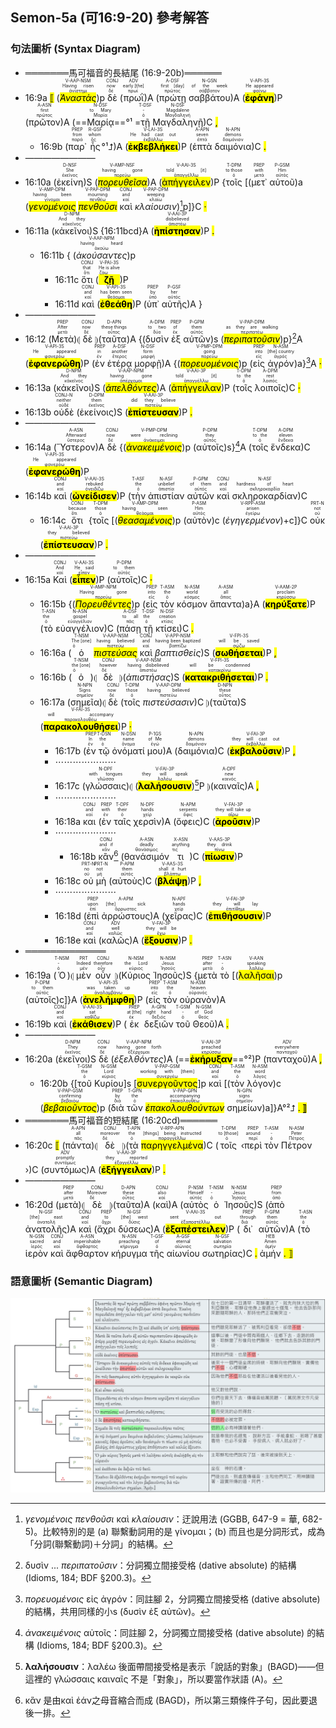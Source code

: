 ## Semon-5a (可16:9-20) 參考解答

### 句法圖析 (Syntax Diagram)

- ═══════馬可福音的長結尾 (16:9-20b)══════
- 16:9a <mark class='punctuation'>⟦</mark> (<RUBY><ruby><ruby><mark class='ptc'><em>Ἀναστὰς</em></mark><rt>ἀνίστημι</rt></ruby><rt>Having risen</rt></ruby><rt>V-AAP-NSM</rt></RUBY>)p <RUBY><ruby><ruby>δὲ<rt>δέ</rt></ruby><rt>now</rt></ruby><rt>CONJ</rt></RUBY> (<RUBY><ruby><ruby>πρωῒ<rt>πρωΐ</rt></ruby><rt>early [the]</rt></ruby><rt>ADV</rt></RUBY>)A (<RUBY><ruby><ruby>πρώτῃ<rt>πρῶτος</rt></ruby><rt>first [day]</rt></ruby><rt>A-DSF</rt></RUBY> <RUBY><ruby><ruby>σαββάτου<rt>σάββατον</rt></ruby><rt>of the week</rt></ruby><rt>N-GSN</rt></RUBY>)A (<RUBY><ruby><ruby><mark class='verb'><strong>ἐφάνη</mark></strong><rt>φαίνω</rt></ruby><rt>He appeared</rt></ruby><rt>V-API-3S</rt></RUBY>)P (<RUBY><ruby><ruby>πρῶτον<rt>πρῶτος</rt></ruby><rt>first</rt></ruby><rt>A-ASN</rt></RUBY>)A (==<RUBY><ruby><ruby>Μαρίᾳ<rt>Μαρία</rt></ruby><rt>to Mary</rt></ruby><rt>N-DSF</rt></RUBY>==°¹ =<RUBY><ruby><ruby>τῇ<rt>ὁ</rt></ruby><rt>-</rt></ruby><rt>T-DSF</rt></RUBY> <RUBY><ruby><ruby>Μαγδαληνῇ<rt>Μαγδαληνή</rt></ruby><rt>Magdalene</rt></ruby><rt>N-DSF</rt></RUBY>)C <mark class='punctuation'>,</mark> 
	- 16:9b (<RUBY><ruby><ruby>παρ᾽<rt>παρά</rt></ruby><rt>from</rt></ruby><rt>PREP</rt></RUBY> <RUBY><ruby><ruby>ἧς<rt>ὅς</rt></ruby><rt>whom</rt></ruby><rt>R-GSF</rt></RUBY>°¹⮥)A (<RUBY><ruby><ruby><mark class='verb'><strong>ἐκβεβλήκει</mark></strong><rt>ἐκβάλλω</rt></ruby><rt>He had cast out</rt></ruby><rt>V-LAI-3S</rt></RUBY>)P (<RUBY><ruby><ruby>ἑπτὰ<rt>ἑπτά</rt></ruby><rt>seven</rt></ruby><rt>A-APN</rt></RUBY> <RUBY><ruby><ruby>δαιμόνια<rt>δαιμόνιον</rt></ruby><rt>demons</rt></ruby><rt>N-APN</rt></RUBY>)C <mark class='punctuation'>.</mark> 
- ————————
- 16:10a (<RUBY><ruby><ruby>ἐκείνη<rt>ἐκεῖνος</rt></ruby><rt>She</rt></ruby><rt>D-NSF</rt></RUBY>)S (<RUBY><ruby><ruby><mark class='ptc'><em>πορευθεῖσα</em></mark><rt>πορεύω</rt></ruby><rt>having gone</rt></ruby><rt>V-AMP-NSF</rt></RUBY>)A (<RUBY><ruby><ruby><mark class='verb'>ἀπήγγειλεν</mark><rt>ἀπαγγέλλω</rt></ruby><rt>told [it]</rt></ruby><rt>V-AAI-3S</rt></RUBY>)P {<RUBY><ruby><ruby>τοῖς<rt>ὁ</rt></ruby><rt>to those</rt></ruby><rt>T-DPM</rt></RUBY> [(<RUBY><ruby><ruby>μετ᾽<rt>μετά</rt></ruby><rt>with</rt></ruby><rt>PREP</rt></RUBY> <RUBY><ruby><ruby>αὐτοῦ<rt>αὐτός</rt></ruby><rt>Him</rt></ruby><rt>P-GSM</rt></RUBY>)a (<RUBY><ruby><ruby><mark class='ptc'><em>γενομένοις</em></mark><rt>γίνομαι</rt></ruby><rt>having been</rt></ruby><rt>V-AMP-DPM</rt></RUBY> <RUBY><ruby><ruby><mark class='ptc'><em>πενθοῦσι</em></mark><rt>πενθέω</rt></ruby><rt>mourning</rt></ruby><rt>V-PAP-DPM</rt></RUBY> <RUBY><ruby><ruby>καὶ<rt>καί</rt></ruby><rt>and</rt></ruby><rt>CONJ</rt></RUBY> <RUBY><ruby><ruby><em><em>κλαίουσιν</em></em><rt>κλαίω</rt></ruby><rt>weeping</rt></ruby><rt>V-PAP-DPM</rt></RUBY>)[^1]p]}C <mark class='punctuation'>·</mark> 
- 16:11a (<RUBY><ruby><ruby>κἀκεῖνοι<rt>κἀκεῖνος</rt></ruby><rt>And they</rt></ruby><rt>D-NPM</rt></RUBY>)S {16:11bcd}A (<RUBY><ruby><ruby><mark class='verb'><strong>ἠπίστησαν</mark></strong><rt>ἀπιστέω</rt></ruby><rt>disbelieved</rt></ruby><rt>V-AAI-3P</rt></RUBY>)P <mark class='punctuation'>.</mark>
	- 16:11b { (<RUBY><ruby><ruby><em><em>ἀκούσαντες</em></em><rt>ἀκούω</rt></ruby><rt>having heard</rt></ruby><rt>V-AAP-NPM</rt></RUBY>)p
		- 16:11c <RUBY><ruby><ruby>ὅτι<rt>ὅτι</rt></ruby><rt>that</rt></ruby><rt>CONJ</rt></RUBY> (<RUBY><ruby><ruby><mark class='verb'><strong>ζῇ</mark></strong><rt>ζάω</rt></ruby><rt>He is alive</rt></ruby><rt>V-PAI-3S</rt></RUBY>)P
		- 16:11d <RUBY><ruby><ruby>καὶ<rt>καί</rt></ruby><rt>and</rt></ruby><rt>CONJ</rt></RUBY> (<RUBY><ruby><ruby><mark class='verb'><strong>ἐθεάθη</mark></strong><rt>θεάομαι</rt></ruby><rt>has been seen</rt></ruby><rt>V-API-3S</rt></RUBY>)P (<RUBY><ruby><ruby>ὑπ᾽<rt>ὑπό</rt></ruby><rt>by</rt></ruby><rt>PREP</rt></RUBY> <RUBY><ruby><ruby>αὐτῆς<rt>αὐτός</rt></ruby><rt>her</rt></ruby><rt>P-GSF</rt></RUBY>)A }
- ————————
- 16:12 (<RUBY><ruby><ruby>Μετὰ<rt>μετά</rt></ruby><rt>After</rt></ruby><rt>PREP</rt></RUBY>)⦇ <RUBY><ruby><ruby>δὲ<rt>δέ</rt></ruby><rt>now</rt></ruby><rt>CONJ</rt></RUBY> ⦈(<RUBY><ruby><ruby>ταῦτα<rt>οὗτος</rt></ruby><rt>these things</rt></ruby><rt>D-APN</rt></RUBY>)A {(<RUBY><ruby><ruby>δυσὶν<rt>δύο</rt></ruby><rt>to two</rt></ruby><rt>A-DPM</rt></RUBY> <RUBY><ruby><ruby>ἐξ<rt>ἐκ</rt></ruby><rt>of</rt></ruby><rt>PREP</rt></RUBY> <RUBY><ruby><ruby>αὐτῶν<rt>αὐτός</rt></ruby><rt>them</rt></ruby><rt>P-GPM</rt></RUBY>)s (<RUBY><ruby><ruby><mark class='ptc'><em>περιπατοῦσιν</em></mark><rt>περιπατέω</rt></ruby><rt>as they are walking</rt></ruby><rt>V-PAP-DPM</rt></RUBY>)p}[^2]A (<RUBY><ruby><ruby><mark class='verb'><strong>ἐφανερώθη</mark></strong><rt>φανερόω</rt></ruby><rt>He appeared</rt></ruby><rt>V-API-3S</rt></RUBY>)P (<RUBY><ruby><ruby>ἐν<rt>ἐν</rt></ruby><rt>in</rt></ruby><rt>PREP</rt></RUBY> <RUBY><ruby><ruby>ἑτέρᾳ<rt>ἕτερος</rt></ruby><rt>another</rt></ruby><rt>A-DSF</rt></RUBY> <RUBY><ruby><ruby>μορφῇ<rt>μορφή</rt></ruby><rt>form</rt></ruby><rt>N-DSF</rt></RUBY>)A {(<RUBY><ruby><ruby><mark class='ptc'><em>πορευομένοις</em></mark><rt>πορεύω</rt></ruby><rt>going</rt></ruby><rt>V-PMP-DPM</rt></RUBY>)p (<RUBY><ruby><ruby>εἰς<rt>εἰς</rt></ruby><rt>into</rt></ruby><rt>PREP</rt></RUBY> <RUBY><ruby><ruby>ἀγρόν<rt>ἀγρός</rt></ruby><rt>[the] country</rt></ruby><rt>N-ASM</rt></RUBY>)a}[^3]A <mark class='punctuation'>·</mark> 
- 16:13a (<RUBY><ruby><ruby>κἀκεῖνοι<rt>κἀκεῖνος</rt></ruby><rt>And they</rt></ruby><rt>D-NPM</rt></RUBY>)S (<RUBY><ruby><ruby><mark class='ptc'><em>ἀπελθόντες</em></mark><rt>ἀπέρχομαι</rt></ruby><rt>having gone</rt></ruby><rt>V-AAP-NPM</rt></RUBY>)A (<RUBY><ruby><ruby><mark class='verb'>ἀπήγγειλαν</mark><rt>ἀπαγγέλλω</rt></ruby><rt>told [it]</rt></ruby><rt>V-AAI-3P</rt></RUBY>)P (<RUBY><ruby><ruby>τοῖς<rt>ὁ</rt></ruby><rt>to the</rt></ruby><rt>T-DPM</rt></RUBY> <RUBY><ruby><ruby>λοιποῖς<rt>λοιπός</rt></ruby><rt>rest</rt></ruby><rt>A-DPM</rt></RUBY>)C <mark class='punctuation'>·</mark> 
- 16:13b <RUBY><ruby><ruby>οὐδὲ<rt>οὐδέ</rt></ruby><rt>neither</rt></ruby><rt>CONJ-N</rt></RUBY> (<RUBY><ruby><ruby>ἐκείνοις<rt>ἐκεῖνος</rt></ruby><rt>them</rt></ruby><rt>D-DPM</rt></RUBY>)S (<RUBY><ruby><ruby><mark class='verb'><strong>ἐπίστευσαν</mark></strong><rt>πιστεύω</rt></ruby><rt>did they believe</rt></ruby><rt>V-AAI-3P</rt></RUBY>)P <mark class='punctuation'>.</mark>
- ————————
- 16:14a (<RUBY><ruby><ruby>Ὕστερον<rt>ὕστερος</rt></ruby><rt>Afterward</rt></ruby><rt>A-ASN</rt></RUBY>)A <RUBY><ruby><ruby>δὲ<rt>δέ</rt></ruby><rt>now</rt></ruby><rt>CONJ</rt></RUBY> {(<RUBY><ruby><ruby><mark class='ptc'><em>ἀνακειμένοις</em></mark><rt>ἀνάκειμαι</rt></ruby><rt>were reclining</rt></ruby><rt>V-PMP-DPM</rt></RUBY>)p (<RUBY><ruby><ruby>αὐτοῖς<rt>αὐτός</rt></ruby><rt>they</rt></ruby><rt>P-DPM</rt></RUBY>)s}[^4]A (<RUBY><ruby><ruby>τοῖς<rt>ὁ</rt></ruby><rt>to the</rt></ruby><rt>T-DPM</rt></RUBY> <RUBY><ruby><ruby>ἕνδεκα<rt>ἕνδεκα</rt></ruby><rt>eleven</rt></ruby><rt>A-DPM</rt></RUBY>)C (<RUBY><ruby><ruby><mark class='verb'><strong>ἐφανερώθη</mark></strong><rt>φανερόω</rt></ruby><rt>He appeared</rt></ruby><rt>V-API-3S</rt></RUBY>)P
- 16:14b <RUBY><ruby><ruby>καὶ<rt>καί</rt></ruby><rt>and</rt></ruby><rt>CONJ</rt></RUBY> (<RUBY><ruby><ruby><mark class='verb'><strong>ὠνείδισεν</mark></strong><rt>ὀνειδίζω</rt></ruby><rt>rebuked</rt></ruby><rt>V-AAI-3S</rt></RUBY>)P (<RUBY><ruby><ruby>τὴν<rt>ὁ</rt></ruby><rt>the</rt></ruby><rt>T-ASF</rt></RUBY> <RUBY><ruby><ruby>ἀπιστίαν<rt>ἀπιστία</rt></ruby><rt>unbelief</rt></ruby><rt>N-ASF</rt></RUBY> <RUBY><ruby><ruby>αὐτῶν<rt>αὐτός</rt></ruby><rt>of them</rt></ruby><rt>P-GPM</rt></RUBY> <RUBY><ruby><ruby>καὶ<rt>καί</rt></ruby><rt>and</rt></ruby><rt>CONJ</rt></RUBY> <RUBY><ruby><ruby>σκληροκαρδίαν<rt>σκληροκαρδία</rt></ruby><rt>hardness of heart</rt></ruby><rt>N-ASF</rt></RUBY>)C
	- 16:14c <RUBY><ruby><ruby>ὅτι<rt>ὅτι</rt></ruby><rt>because</rt></ruby><rt>CONJ</rt></RUBY> {<RUBY><ruby><ruby>τοῖς<rt>ὁ</rt></ruby><rt>those</rt></ruby><rt>T-DPM</rt></RUBY> [(<RUBY><ruby><ruby><mark class='ptc'><em>θεασαμένοις</em></mark><rt>θεάομαι</rt></ruby><rt>having seen</rt></ruby><rt>V-AMP-DPM</rt></RUBY>)p (<RUBY><ruby><ruby>αὐτὸν<rt>αὐτός</rt></ruby><rt>Him</rt></ruby><rt>P-ASM</rt></RUBY>)c (<RUBY><ruby><ruby><em><em>ἐγηγερμένον</em></em><rt>ἐγείρω</rt></ruby><rt>arisen</rt></ruby><rt>V-RPP-ASM</rt></RUBY>)+c]}C <RUBY><ruby><ruby>οὐκ<rt>οὐ</rt></ruby><rt>not</rt></ruby><rt>PRT-N</rt></RUBY> (<RUBY><ruby><ruby><mark class='verb'><strong>ἐπίστευσαν</mark></strong><rt>πιστεύω</rt></ruby><rt>they believed</rt></ruby><rt>V-AAI-3P</rt></RUBY>)P <mark class='punctuation'>.</mark> 
- ————————
- 16:15a <RUBY><ruby><ruby>Καὶ<rt>καί</rt></ruby><rt>And</rt></ruby><rt>CONJ</rt></RUBY> (<RUBY><ruby><ruby><mark class='verb'><strong>εἶπεν</mark></strong><rt>εἶπον</rt></ruby><rt>He said</rt></ruby><rt>V-AAI-3S</rt></RUBY>)P (<RUBY><ruby><ruby>αὐτοῖς<rt>αὐτός</rt></ruby><rt>to them</rt></ruby><rt>P-DPM</rt></RUBY>)C <mark class='punctuation'>·</mark> 
	- 16:15b {(<RUBY><ruby><ruby><mark class='ptc'><em>Πορευθέντες</em></mark><rt>πορεύω</rt></ruby><rt>Having gone</rt></ruby><rt>V-AMP-NPM</rt></RUBY>)p (<RUBY><ruby><ruby>εἰς<rt>εἰς</rt></ruby><rt>into</rt></ruby><rt>PREP</rt></RUBY> <RUBY><ruby><ruby>τὸν<rt>ὁ</rt></ruby><rt>the</rt></ruby><rt>T-ASM</rt></RUBY> <RUBY><ruby><ruby>κόσμον<rt>κόσμος</rt></ruby><rt>world</rt></ruby><rt>N-ASM</rt></RUBY> <RUBY><ruby><ruby>ἅπαντα<rt>ἅπας</rt></ruby><rt>all</rt></ruby><rt>A-ASM</rt></RUBY>)a}A (<RUBY><ruby><ruby><mark class='verb'><strong>κηρύξατε</mark></strong><rt>κηρύσσω</rt></ruby><rt>proclaim</rt></ruby><rt>V-AAM-2P</rt></RUBY>)P (<RUBY><ruby><ruby>τὸ<rt>ὁ</rt></ruby><rt>the</rt></ruby><rt>T-ASN</rt></RUBY> <RUBY><ruby><ruby>εὐαγγέλιον<rt>εὐαγγέλιον</rt></ruby><rt>gospel</rt></ruby><rt>N-ASN</rt></RUBY>)C (<RUBY><ruby><ruby>πάσῃ<rt>πᾶς</rt></ruby><rt>to all</rt></ruby><rt>A-DSF</rt></RUBY> <RUBY><ruby><ruby>τῇ<rt>ὁ</rt></ruby><rt>the</rt></ruby><rt>T-DSF</rt></RUBY> <RUBY><ruby><ruby>κτίσει<rt>κτίσις</rt></ruby><rt>creation</rt></ruby><rt>N-DSF</rt></RUBY>)C <mark class='punctuation'>.</mark> 
	- 16:16a (<RUBY><ruby><ruby>ὁ<rt>ὁ</rt></ruby><rt>The [one]</rt></ruby><rt>T-NSM</rt></RUBY> <RUBY><ruby><ruby><mark class='ptc'><em>πιστεύσας</em></mark><rt>πιστεύω</rt></ruby><rt>having believed</rt></ruby><rt>V-AAP-NSM</rt></RUBY> <RUBY><ruby><ruby>καὶ<rt>καί</rt></ruby><rt>and</rt></ruby><rt>CONJ</rt></RUBY> <RUBY><ruby><ruby><em><em>βαπτισθεὶς</em></em><rt>βαπτίζω</rt></ruby><rt>having been baptized</rt></ruby><rt>V-APP-NSM</rt></RUBY>)S (<RUBY><ruby><ruby><mark class='verb'><strong>σωθήσεται</mark></strong><rt>σῴζω</rt></ruby><rt>will be saved</rt></ruby><rt>V-FPI-3S</rt></RUBY>)P <mark class='punctuation'>,</mark> 
	- 16:16b (<RUBY><ruby><ruby>ὁ<rt>ὁ</rt></ruby><rt>the [one]</rt></ruby><rt>T-NSM</rt></RUBY>)⦇ <RUBY><ruby><ruby>δὲ<rt>δέ</rt></ruby><rt>however</rt></ruby><rt>CONJ</rt></RUBY> ⦈(<RUBY><ruby><ruby><em><em>ἀπιστήσας</em></em><rt>ἀπιστέω</rt></ruby><rt>having disbelieved</rt></ruby><rt>V-AAP-NSM</rt></RUBY>)S (<RUBY><ruby><ruby><mark class='verb'><strong>κατακριθήσεται</mark></strong><rt>κατακρίνω</rt></ruby><rt>will be condemned</rt></ruby><rt>V-FPI-3S</rt></RUBY>)P <mark class='punctuation'>.</mark> 
	- 16:17a (<RUBY><ruby><ruby>σημεῖα<rt>σημεῖον</rt></ruby><rt>Signs</rt></ruby><rt>N-NPN</rt></RUBY>)⦇ <RUBY><ruby><ruby>δὲ<rt>δέ</rt></ruby><rt>now</rt></ruby><rt>CONJ</rt></RUBY> (<RUBY><ruby><ruby>τοῖς<rt>ὁ</rt></ruby><rt>those</rt></ruby><rt>T-DPM</rt></RUBY> <RUBY><ruby><ruby><em><em>πιστεύσασιν</em></em><rt>πιστεύω</rt></ruby><rt>having believed</rt></ruby><rt>V-AAP-DPM</rt></RUBY>)C ⦈(<RUBY><ruby><ruby>ταῦτα<rt>οὗτος</rt></ruby><rt>these</rt></ruby><rt>D-NPN</rt></RUBY>)S (<RUBY><ruby><ruby><mark class='verb'><strong>παρακολουθήσει</mark></strong><rt>παρακολουθέω</rt></ruby><rt>will accompany</rt></ruby><rt>V-FAI-3S</rt></RUBY>)P <mark class='punctuation'>·</mark> 
		- 16:17b (<RUBY><ruby><ruby>ἐν<rt>ἐν</rt></ruby><rt>In</rt></ruby><rt>PREP</rt></RUBY> <RUBY><ruby><ruby>τῷ<rt>ὁ</rt></ruby><rt>the</rt></ruby><rt>T-DSN</rt></RUBY> <RUBY><ruby><ruby>ὀνόματί<rt>ὄνομα</rt></ruby><rt>name</rt></ruby><rt>N-DSN</rt></RUBY> <RUBY><ruby><ruby>μου<rt>ἐγώ</rt></ruby><rt>of Me</rt></ruby><rt>P-1GS</rt></RUBY>)A (<RUBY><ruby><ruby>δαιμόνια<rt>δαιμόνιον</rt></ruby><rt>demons</rt></ruby><rt>N-APN</rt></RUBY>)C (<RUBY><ruby><ruby><mark class='verb'><strong>ἐκβαλοῦσιν</mark></strong><rt>ἐκβάλλω</rt></ruby><rt>they will cast out</rt></ruby><rt>V-FAI-3P</rt></RUBY>)P <mark class='punctuation'>,</mark> 
		- ⋯⋯⋯⋯⋯⋯⋯
		- 16:17c (<RUBY><ruby><ruby>γλώσσαις<rt>γλῶσσα</rt></ruby><rt>with tongues</rt></ruby><rt>N-DPF</rt></RUBY>)⦇ (<RUBY><ruby><ruby><mark class='verb'><strong>λαλήσουσιν</mark></strong><rt>λαλέω</rt></ruby><rt>they will speak</rt></ruby><rt>V-FAI-3P</rt></RUBY>)[^5]P ⦈(<RUBY><ruby><ruby>καιναῖς<rt>καινός</rt></ruby><rt>new</rt></ruby><rt>A-DPF</rt></RUBY>)A <mark class='punctuation'>,</mark> 
		- ⋯⋯⋯⋯⋯⋯⋯
		- 16:18a <RUBY><ruby><ruby>και<rt>καί</rt></ruby><rt>and</rt></ruby><rt>CONJ</rt></RUBY> (<RUBY><ruby><ruby>ἐν<rt>ἐν</rt></ruby><rt>with</rt></ruby><rt>PREP</rt></RUBY> <RUBY><ruby><ruby>ταῖς<rt>ὁ</rt></ruby><rt>their</rt></ruby><rt>T-DPF</rt></RUBY> <RUBY><ruby><ruby>χερσὶν<rt>χείρ</rt></ruby><rt>hands</rt></ruby><rt>N-DPF</rt></RUBY>)A (<RUBY><ruby><ruby>ὄφεις<rt>ὄφις</rt></ruby><rt>serpents</rt></ruby><rt>N-APM</rt></RUBY>)C (<RUBY><ruby><ruby><mark class='verb'><strong>ἀροῦσιν</mark></strong><rt>αἴρω</rt></ruby><rt>they will take up</rt></ruby><rt>V-FAI-3P</rt></RUBY>)P 
		- ⋯⋯⋯⋯⋯⋯⋯
			- 16:18b <RUBY><ruby><ruby>κἂν<rt>κἄν</rt></ruby><rt>and if</rt></ruby><rt>CONJ</rt></RUBY>[^6] (<RUBY><ruby><ruby>θανάσιμόν<rt>θανάσιμος</rt></ruby><rt>deadly</rt></ruby><rt>A-ASN</rt></RUBY> <RUBY><ruby><ruby>τι<rt>τις</rt></ruby><rt>anything</rt></ruby><rt>X-ASN</rt></RUBY>)C (<RUBY><ruby><ruby><mark class='verb'><strong>πίωσιν</mark></strong><rt>πίνω</rt></ruby><rt>they drink</rt></ruby><rt>V-AAS-3P</rt></RUBY>)P 
		- 16:18c <RUBY><ruby><ruby>οὐ<rt>οὐ</rt></ruby><rt>no</rt></ruby><rt>PRT-N</rt></RUBY> <RUBY><ruby><ruby>μὴ<rt>μή</rt></ruby><rt>not</rt></ruby><rt>PRT-N</rt></RUBY> (<RUBY><ruby><ruby>αὐτοὺς<rt>αὐτός</rt></ruby><rt>them</rt></ruby><rt>P-APM</rt></RUBY>)C (<RUBY><ruby><ruby><mark class='verb'><strong>βλάψῃ</mark></strong><rt>βλάπτω</rt></ruby><rt>shall it hurt</rt></ruby><rt>V-AAS-3S</rt></RUBY>)P <mark class='punctuation'>,</mark> 
		- ⋯⋯⋯⋯⋯⋯⋯
		- 16:18d (<RUBY><ruby><ruby>ἐπὶ<rt>ἐπί</rt></ruby><rt>upon</rt></ruby><rt>PREP</rt></RUBY> <RUBY><ruby><ruby>ἀρρώστους<rt>ἄρρωστος</rt></ruby><rt>[the] sick</rt></ruby><rt>A-APM</rt></RUBY>)A (<RUBY><ruby><ruby>χεῖρας<rt>χείρ</rt></ruby><rt>hands</rt></ruby><rt>N-APF</rt></RUBY>)C (<RUBY><ruby><ruby><mark class='verb'><strong>ἐπιθήσουσιν</mark></strong><rt>ἐπιτίθημι</rt></ruby><rt>they will lay</rt></ruby><rt>V-FAI-3P</rt></RUBY>)P
		- 16:18e <RUBY><ruby><ruby>καὶ<rt>καί</rt></ruby><rt>and</rt></ruby><rt>CONJ</rt></RUBY> (<RUBY><ruby><ruby>καλῶς<rt>καλῶς</rt></ruby><rt>well</rt></ruby><rt>ADV</rt></RUBY>)A (<RUBY><ruby><ruby><mark class='verb'><strong>ἕξουσιν</mark></strong><rt>ἔχω</rt></ruby><rt>they will be</rt></ruby><rt>V-FAI-3P</rt></RUBY>)P <mark class='punctuation'>.</mark>
- ═════════════
- 16:19a (<RUBY><ruby><ruby>Ὁ<rt>ὁ</rt></ruby><rt>-</rt></ruby><rt>T-NSM</rt></RUBY>)⦇ <RUBY><ruby><ruby>μὲν<rt>μέν</rt></ruby><rt>Indeed</rt></ruby><rt>PRT</rt></RUBY> <RUBY><ruby><ruby>οὖν<rt>οὖν</rt></ruby><rt>therefore</rt></ruby><rt>CONJ</rt></RUBY> ⦈(<RUBY><ruby><ruby>Κύριος<rt>κύριος</rt></ruby><rt>the Lord</rt></ruby><rt>N-NSM</rt></RUBY> <RUBY><ruby><ruby>Ἰησοῦς<rt>Ἰησοῦς</rt></ruby><rt>Jesus</rt></ruby><rt>N-NSM</rt></RUBY>)S {<RUBY><ruby><ruby>μετὰ<rt>μετά</rt></ruby><rt>after</rt></ruby><rt>PREP</rt></RUBY> <RUBY><ruby><ruby>τὸ<rt>ὁ</rt></ruby><rt>-</rt></ruby><rt>T-ASN</rt></RUBY> [(<RUBY><ruby><ruby><mark class='ptc'>λαλῆσαι</mark><rt>λαλέω</rt></ruby><rt>speaking</rt></ruby><rt>V-AAN</rt></RUBY>)p (<RUBY><ruby><ruby>αὐτοῖς<rt>αὐτός</rt></ruby><rt>to them</rt></ruby><rt>P-DPM</rt></RUBY>)c]}A (<RUBY><ruby><ruby><mark class='verb'><strong>ἀνελήμφθη</mark></strong><rt>ἀναλαμβάνω</rt></ruby><rt>was taken up</rt></ruby><rt>V-API-3S</rt></RUBY>)P (<RUBY><ruby><ruby>εἰς<rt>εἰς</rt></ruby><rt>into</rt></ruby><rt>PREP</rt></RUBY> <RUBY><ruby><ruby>τὸν<rt>ὁ</rt></ruby><rt>the</rt></ruby><rt>T-ASM</rt></RUBY> <RUBY><ruby><ruby>οὐρανὸν<rt>οὐρανός</rt></ruby><rt>heaven</rt></ruby><rt>N-ASM</rt></RUBY>)A
- 16:19b <RUBY><ruby><ruby>καὶ<rt>καί</rt></ruby><rt>and</rt></ruby><rt>CONJ</rt></RUBY> (<RUBY><ruby><ruby><mark class='verb'><strong>ἐκάθισεν</mark></strong><rt>καθίζω</rt></ruby><rt>sat</rt></ruby><rt>V-AAI-3S</rt></RUBY>)P (<RUBY><ruby><ruby>ἐκ<rt>ἐκ</rt></ruby><rt>at [the]</rt></ruby><rt>PREP</rt></RUBY> <RUBY><ruby><ruby>δεξιῶν<rt>δεξιός</rt></ruby><rt>right hand</rt></ruby><rt>A-GPN</rt></RUBY> <RUBY><ruby><ruby>τοῦ<rt>ὁ</rt></ruby><rt>-</rt></ruby><rt>T-GSM</rt></RUBY> <RUBY><ruby><ruby>Θεοῦ<rt>θεός</rt></ruby><rt>of God</rt></ruby><rt>N-GSM</rt></RUBY>)A <mark class='punctuation'>.</mark> 
- ————————
- 16:20a (<RUBY><ruby><ruby>ἐκεῖνοι<rt>ἐκεῖνος</rt></ruby><rt>They</rt></ruby><rt>D-NPM</rt></RUBY>)S <RUBY><ruby><ruby>δὲ<rt>δέ</rt></ruby><rt>now</rt></ruby><rt>CONJ</rt></RUBY> (<RUBY><ruby><ruby><em><em>ἐξελθόντες</em></em><rt>ἐξέρχομαι</rt></ruby><rt>having gone forth</rt></ruby><rt>V-AAP-NPM</rt></RUBY>)A (==<RUBY><ruby><ruby><mark class='verb'><strong>ἐκήρυξαν</mark></strong><rt>κηρύσσω</rt></ruby><rt>preached</rt></ruby><rt>V-AAI-3P</rt></RUBY>==°²)P (<RUBY><ruby><ruby>πανταχοῦ<rt>πανταχοῦ</rt></ruby><rt>everywhere</rt></ruby><rt>ADV</rt></RUBY>)A <mark class='punctuation'>,</mark> 
	- 16:20b {[<RUBY><ruby><ruby>τοῦ<rt>ὁ</rt></ruby><rt>the</rt></ruby><rt>T-GSM</rt></RUBY> <RUBY><ruby><ruby>Κυρίου<rt>κύριος</rt></ruby><rt>Lord</rt></ruby><rt>N-GSM</rt></RUBY>]s [<RUBY><ruby><ruby><mark class='ptc'>συνεργοῦντος</mark><rt>συνεργέω</rt></ruby><rt>working with [them]</rt></ruby><rt>V-PAP-GSM</rt></RUBY>]p <RUBY><ruby><ruby>καὶ<rt>καί</rt></ruby><rt>and</rt></ruby><rt>CONJ</rt></RUBY> [(<RUBY><ruby><ruby>τὸν<rt>ὁ</rt></ruby><rt>the</rt></ruby><rt>T-ASM</rt></RUBY> <RUBY><ruby><ruby>λόγον<rt>λόγος</rt></ruby><rt>word</rt></ruby><rt>N-ASM</rt></RUBY>)c (<RUBY><ruby><ruby><mark class='ptc'><em>βεβαιοῦντος</em></mark><rt>βεβαιόω</rt></ruby><rt>confirming</rt></ruby><rt>V-PAP-GSM</rt></RUBY>)p (<RUBY><ruby><ruby>διὰ<rt>διά</rt></ruby><rt>by</rt></ruby><rt>PREP</rt></RUBY> <RUBY><ruby><ruby>τῶν<rt>ὁ</rt></ruby><rt>the</rt></ruby><rt>T-GPN</rt></RUBY> <RUBY><ruby><ruby><mark class='ptc'><em>ἐπακολουθούντων</em></mark><rt>ἐπακολουθέω</rt></ruby><rt>accompanying</rt></ruby><rt>V-PAP-GPN</rt></RUBY> <RUBY><ruby><ruby>σημείων<rt>σημεῖον</rt></ruby><rt>signs</rt></ruby><rt>N-GPN</rt></RUBY>)a]}A°²⮥ <mark class='punctuation'>. ⟧</mark>
- ═══════馬可福音的短結尾 (16:20cd)══════
- 16:20c <mark class='punctuation'>⟦</mark> (<RUBY><ruby><ruby>πάντα<rt>πᾶς</rt></ruby><rt>all</rt></ruby><rt>A-APN</rt></RUBY>)⦇ <RUBY><ruby><ruby>δὲ<rt>δέ</rt></ruby><rt>moreover</rt></ruby><rt>CONJ</rt></RUBY> ⦈(<RUBY><ruby><ruby>τὰ<rt>ὁ</rt></ruby><rt>the</rt></ruby><rt>T-APN</rt></RUBY> <RUBY><ruby><ruby><mark class='ptc'>παρηγγελμένα</mark><rt>παραγγέλλω</rt></ruby><rt>[things] being instructed</rt></ruby><rt>V-RPP-APN</rt></RUBY>)C (<RUBY><ruby><ruby>τοῖς<rt>ὁ</rt></ruby><rt>to [those]</rt></ruby><rt>T-DPM</rt></RUBY> ‹<RUBY><ruby><ruby>περὶ<rt>περί</rt></ruby><rt>around</rt></ruby><rt>PREP</rt></RUBY> <RUBY><ruby><ruby>τὸν<rt>ὁ</rt></ruby><rt>-</rt></ruby><rt>T-ASM</rt></RUBY> <RUBY><ruby><ruby>Πέτρον<rt>Πέτρος</rt></ruby><rt>Peter</rt></ruby><rt>N-ASM</rt></RUBY> ›)C (<RUBY><ruby><ruby>συντόμως<rt>συντόμως</rt></ruby><rt>promptly</rt></ruby><rt>ADV</rt></RUBY>)A (<RUBY><ruby><ruby><mark class='verb'><strong>ἐξήγγειλαν</mark></strong><rt>ἐξαγγέλλω</rt></ruby><rt>they reported</rt></ruby><rt>V-AAI-3P</rt></RUBY>)P <mark class='punctuation'>.</mark> 
- ————————
- 16:20d (<RUBY><ruby><ruby>μετὰ<rt>μετά</rt></ruby><rt>after</rt></ruby><rt>PREP</rt></RUBY>)⦇ <RUBY><ruby><ruby>δὲ<rt>δέ</rt></ruby><rt>Moreover</rt></ruby><rt>CONJ</rt></RUBY> ⦈(<RUBY><ruby><ruby>ταῦτα<rt>οὗτος</rt></ruby><rt>these</rt></ruby><rt>D-APN</rt></RUBY>)A (<RUBY><ruby><ruby>καὶ<rt>καί</rt></ruby><rt>also</rt></ruby><rt>CONJ</rt></RUBY>)A (<RUBY><ruby><ruby>αὐτὸς<rt>αὐτός</rt></ruby><rt>Himself</rt></ruby><rt>P-NSM</rt></RUBY> <RUBY><ruby><ruby>ὁ<rt>ὁ</rt></ruby><rt>-</rt></ruby><rt>T-NSM</rt></RUBY> <RUBY><ruby><ruby>Ἰησοῦς<rt>Ἰησοῦς</rt></ruby><rt>Jesus</rt></ruby><rt>N-NSM</rt></RUBY>)S (<RUBY><ruby><ruby>ἀπὸ<rt>ἀπό</rt></ruby><rt>from</rt></ruby><rt>PREP</rt></RUBY> <RUBY><ruby><ruby>ἀνατολῆς<rt>ἀνατολή</rt></ruby><rt>[the] east</rt></ruby><rt>N-GSF</rt></RUBY>)A <RUBY><ruby><ruby>καὶ<rt>καί</rt></ruby><rt>and</rt></ruby><rt>CONJ</rt></RUBY> (<RUBY><ruby><ruby>ἄχρι<rt>ἄχρι</rt></ruby><rt>to</rt></ruby><rt>PREP</rt></RUBY> <RUBY><ruby><ruby>δύσεως<rt>δύσις</rt></ruby><rt>[the] west</rt></ruby><rt>N-GSF</rt></RUBY>)A (<RUBY><ruby><ruby><mark class='verb'><strong>ἐξαπέστειλεν</mark></strong><rt>ἐξαποστέλλω</rt></ruby><rt>sent out</rt></ruby><rt>V-AAI-3S</rt></RUBY>)P (<RUBY><ruby><ruby>δι᾽<rt>διά</rt></ruby><rt>through</rt></ruby><rt>PREP</rt></RUBY> <RUBY><ruby><ruby>αὐτῶν<rt>αὐτός</rt></ruby><rt>them</rt></ruby><rt>P-GPM</rt></RUBY>)A (<RUBY><ruby><ruby>τὸ<rt>ὁ</rt></ruby><rt>the</rt></ruby><rt>T-ASN</rt></RUBY> <RUBY><ruby><ruby>ἱερὸν<rt>ἱερός</rt></ruby><rt>sacred</rt></ruby><rt>N-GSN</rt></RUBY> <RUBY><ruby><ruby>καὶ<rt>καί</rt></ruby><rt>and</rt></ruby><rt>CONJ</rt></RUBY> <RUBY><ruby><ruby>ἄφθαρτον<rt>ἄφθαρτος</rt></ruby><rt>imperishable</rt></ruby><rt>A-ASN</rt></RUBY> <RUBY><ruby><ruby>κήρυγμα<rt>κήρυγμα</rt></ruby><rt>preaching</rt></ruby><rt>N-ASN</rt></RUBY> <RUBY><ruby><ruby>τῆς<rt>ὁ</rt></ruby><rt>of</rt></ruby><rt>T-GSF</rt></RUBY> <RUBY><ruby><ruby>αἰωνίου<rt>αἰώνιος</rt></ruby><rt>eternal</rt></ruby><rt>A-GSF</rt></RUBY> <RUBY><ruby><ruby>σωτηρίας<rt>σωτηρία</rt></ruby><rt>salvation</rt></ruby><rt>N-GSF</rt></RUBY>)C <mark class='punctuation'>.</mark> <RUBY><ruby><ruby>ἀμήν<rt>ἀμήν</rt></ruby><rt>Amen</rt></ruby><rt>HEB</rt></RUBY> <mark class='punctuation'>. ⟧</mark>

[^1]: _γενομένοις_ _πενθοῦσι_ καὶ _κλαίουσιν_：迂說用法 (GGBB, 647-9 = 華, 682-5)。比較特別的是 (a) 聯繫動詞用的是 γίνομαι；(b) 而且也是分詞形式，成為「分詞(聯繫動詞)＋分詞」的結構。
[^2]: δυσὶν ... _περιπατοῦσιν_：分詞獨立間接受格 (dative absolute) 的結構 (Idioms, 184; BDF §200.3)。
[^3]: _πορευομένοις_ εἰς ἀγρόν：同註腳 2，分詞獨立間接受格 (dative absolute) 的結構，共用同樣的小s (δυσὶν ἐξ αὐτῶν)。
[^4]: _ἀνακειμένοις_ αὐτοῖς：同註腳 2，分詞獨立間接受格 (dative absolute) 的結構 (Idioms, 184; BDF §200.3)。
[^5]: **λαλήσουσιν**：λαλέω 後面帶間接受格是表示「說話的對象」(BAGD)——但這裡的 γλώσσαις καιναῖς 不是「對象」，所以要當作狀語 (A)。
[^6]: κἂν 是由καὶ ἐάν之母音縮合而成 (BAGD)，所以第三類條件子句，因此要退後一排。


### 語意圖析 (Semantic Diagram)

![../images/Pasted image 20231206094330.png](../images/Pasted%20image%2020231206094330.png)